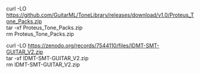 




curl -LO https://github.com/GuitarML/ToneLibrary/releases/download/v1.0/Proteus_Tone_Packs.zip <br>
tar -xf Proteus_Tone_Packs.zip <br>
rm Proteus_Tone_Packs.zip <br>

curl -LO https://zenodo.org/records/7544110/files/IDMT-SMT-GUITAR_V2.zip <br>
tar -xf IDMT-SMT-GUITAR_V2.zip <br>
rm IDMT-SMT-GUITAR_V2.zip <br>

